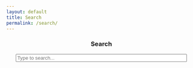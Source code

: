 ```yaml
---
layout: default
title: Search
permalink: /search/
---
```


<h3 style="text-align: center;">Search</h3>

<input type="text" id="search-input" placeholder="Type to search..." />

<ul id="results-container"></ul>

<style>
  #results-container,
  #results-container * {
    all: unset;
  }

  /* Container styles */
  #search-input, 
  #results-container {
    display: block;
    margin: 0.5rem auto 1rem;  /* centers both */
    width: 90%;
    max-width: 600px;          /* same max width */
  }

  #results-container {
    display: flex;
    flex-direction: column;
    gap: 0;
    padding: 0;
  }

  #results-container li {
    background-color: #f5f5f5;
    border-radius: 6px;
    padding: 0.5rem 0.8rem;
    margin: 0 0 0.1rem 0;
    box-shadow: 0 1px 2px rgba(0, 0, 0, 0.04);
    font-size: 0.95rem;
    line-height: 1.3;
  }

  #results-container li:last-child {
    margin-bottom: 0;
  }

  #results-container li a {
    display: block;
    text-decoration: none;
    color: #222;
  }

  #results-container li:hover {
    background-color: #eaeaea;
  }
</style>

<script src="https://unpkg.com/simple-jekyll-search/dest/simple-jekyll-search.min.js"></script>
<script>
  SimpleJekyllSearch({
    searchInput: document.getElementById('search-input'),
    resultsContainer: document.getElementById('results-container'),
    json: '/search.json',
    searchResultTemplate: '<li><a href="{url}">{title}</a></li>',
    noResultsText: '<li>No results found</li>',
    limit: 7,
    fuzzy: false,
  });
</script>

